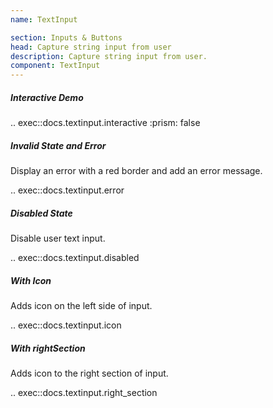 ```yaml
---
name: TextInput

section: Inputs & Buttons
head: Capture string input from user
description: Capture string input from user.
component: TextInput
---
```


##### Interactive Demo

.. exec::docs.textinput.interactive
    :prism: false


##### Invalid State and Error

Display an error with a red border and add an error message.

.. exec::docs.textinput.error

##### Disabled State

Disable user text input.

.. exec::docs.textinput.disabled

##### With Icon

Adds icon on the left side of input.

.. exec::docs.textinput.icon

##### With rightSection

Adds icon to the right section of input.

.. exec::docs.textinput.right_section

[//]: # (##### Accessibility)

[//]: # ()
[//]: # (Provide `aria-label` in case you use component without label for screen reader support.)

[//]: # ()
[//]: # (.. exec::docs.textinput.accessibility)